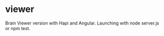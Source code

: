 viewer
======
Brain Viewer version with Hapi and Angular.
Launching with node server.js or npm test.

